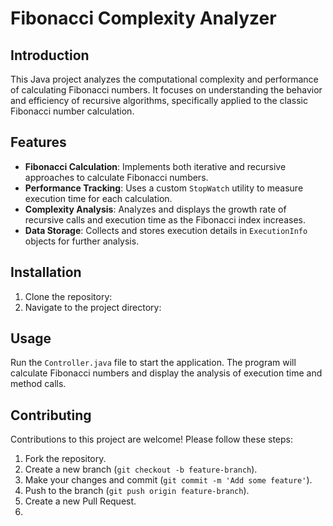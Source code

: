 # Fibonacci Complexity Analyzer

## Introduction
This Java project analyzes the computational complexity and performance of calculating Fibonacci numbers. It focuses on understanding the behavior and efficiency of recursive algorithms, specifically applied to the classic Fibonacci number calculation.

## Features
- **Fibonacci Calculation**: Implements both iterative and recursive approaches to calculate Fibonacci numbers.
- **Performance Tracking**: Uses a custom `StopWatch` utility to measure execution time for each calculation.
- **Complexity Analysis**: Analyzes and displays the growth rate of recursive calls and execution time as the Fibonacci index increases.
- **Data Storage**: Collects and stores execution details in `ExecutionInfo` objects for further analysis.

## Installation
1. Clone the repository:
2. Navigate to the project directory:

## Usage
Run the `Controller.java` file to start the application. The program will calculate Fibonacci numbers and display the analysis of execution time and method calls.

## Contributing
Contributions to this project are welcome! Please follow these steps:
1. Fork the repository.
2. Create a new branch (`git checkout -b feature-branch`).
3. Make your changes and commit (`git commit -m 'Add some feature'`).
4. Push to the branch (`git push origin feature-branch`).
5. Create a new Pull Request.
6. 
